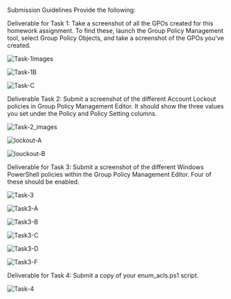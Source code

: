 

Submission Guidelines
Provide the following:


Deliverable for Task 1: Take a screenshot of all the GPOs created for this homework assignment. To find these, launch the Group Policy Management tool, select Group Policy Objects, and take a screenshot of the GPOs you've created.


![Task-1images](image/Task-1.png)

![Task-1B](image/Task-1B-TURN_OFFMULTI.png)

![Task-C](image/Task-1C-TURN_OFF_MULTI.png)



 
 Deliverable Task 2: Submit a screenshot of the different Account Lockout policies in Group Policy Management Editor. It should show the three values you set under the Policy and Policy Setting columns.

 ![Task-2_images](image/Task-2.png)

 ![lockout-A](image/Turn-on-Module-Logging.png)

 ![louckout-B](image/acountlockout15.png)


Deliverable for Task 3: Submit a screenshot of the different Windows PowerShell policies within the Group Policy Management Editor. Four of these should be enabled.

![Task-3](image/task-3-enabled.png)

![Task3-A](image/Turn-on-Module-Logging.png)

![Task3-B](image/Turn-on-PowerShell-Script-Block-Logging.png)

![Task3-C](image/Turn-on-PowerShell-Transcription.png)

![Task3-D](image/Turn-on-Script-Execution.png)

![Task3-F](image/Update-Help_policy.png)



Deliverable for Task 4: Submit a copy of your enum_acls.ps1 script.


![Task-4](image/step-4.png)